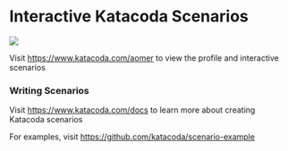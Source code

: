 # Interactive Katacoda Scenarios

[![](http://shields.katacoda.com/katacoda/aomer/count.svg)](https://www.katacoda.com/aomer "Get your profile on Katacoda.com")

Visit https://www.katacoda.com/aomer to view the profile and interactive scenarios

### Writing Scenarios
Visit https://www.katacoda.com/docs to learn more about creating Katacoda scenarios

For examples, visit https://github.com/katacoda/scenario-example
